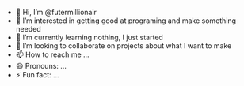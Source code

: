 - 👋 Hi, I’m @futermillionair
- 👀 I’m interested in getting good at programing and make something needed
- 🌱 I’m currently learning nothing, I just started
- 💞️ I’m looking to collaborate on projects about what I want to make
- 📫 How to reach me ...
- 😄 Pronouns: ...
- ⚡ Fun fact: ...

<!---
futermillionair/futermillionair is a ✨ special ✨ repository because its `README.md` (this file) appears on your GitHub profile.
You can click the Preview link to take a look at your changes.
--->
